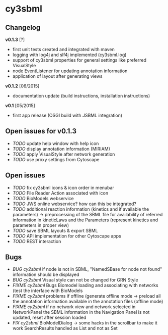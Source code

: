 # cy3sbml
## Changelog

**v0.1.3** [?]
* first unit tests created and integrated with maven
* logging with log4j and slf4j implemented (cy3sbml.log)
* support of cy3sbml properties for general settings like preferred VisualStyle
* node EventListener for updating annotation information
* application of layout after generating views

**v0.1.2** [06/2015]
* documentation update (build instructions, installation instructions)

**v0.1** [05/2015]
* first app release (OSGI build with JSBML integration)

## Open issues for v0.1.3
* *TODO* update help window with help icon
* *TODO* display annotation information (MIRIAM)
* *TODO* apply VisualStyle after network generation
* *TODO* use proxy settings from Cytoscape

## Open issues
* *TODO* fix cy3sbml icons & icon order in menubar
* *TODO* File Reader Action associated with icon
* *TODO* BioModels webservice
* *TODO* JWS online webservice? how can this be integrated?
* *TODO* additional reaction information (kinetics and if available the parameters)
-> preprocessing of the SBML file for availability of referred information in kineticLaws and the Parameters (represent kinetics and parameters in proper view)
* *TODO* save SBML layouts & export SBML
* *TODO* API implementation for other Cytoscape apps
* *TODO* REST interaction

## Bugs
* *BUG cy2sbml* if node is not in SBML, "NamedSBase for node not found" information should be displayed
* *BUG cy2sbml* Visual style can not be changed for GRN Style
* *FIXME cy2sbml* Bugs Biomodel loading and associating with networks (test the interface with BioModels
* *FIXME cy2sbml* problems if offline (generate offline mode -> preload all the annotation information 
available in the annotation files (offline mode)
* *FIXME cy2sbml* if no network view and network selected in NetworkPanel the SBML information in the
Navigation Panel is not updated, reset after session loaded
* *FIX cy2sbml* BioModelDialog -> some hacks in the scrollbar to make it work SearchResults handled as List and not as Set
